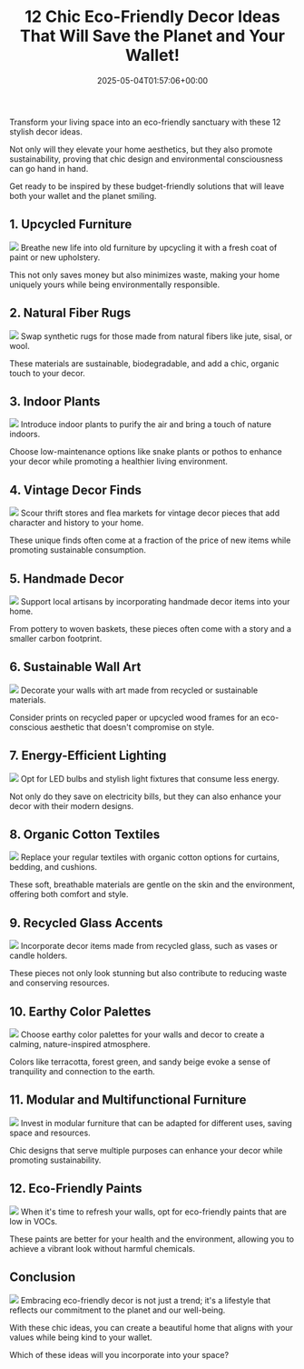 ﻿---
layout: post
title: 12 Chic Eco-Friendly Decor Ideas That Will Save the Planet and Your Wallet!
date: '2025-05-04T01:57:06+00:00'
categories:
- Guide
- Home Decor
tags: []
slug: /12-chic-eco-friendly-decor-ideas-that-will-save-the-planet-and-your-wallet/
lastmod: 2025-05-07T12:21:23+03:00
---

Transform your living space into an eco-friendly sanctuary with these 12 stylish decor ideas.

Not only will they elevate your home aesthetics, but they also promote sustainability, proving that chic design and environmental consciousness can go hand in hand.

Get ready to be inspired by these budget-friendly solutions that will leave both your wallet and the planet smiling.
## 1. Upcycled Furniture
![](/assets/img/generation/1789ddc7-7495-4523-a75b-1fd45010a5dd.webp)
Breathe new life into old furniture by upcycling it with a fresh coat of paint or new upholstery.

This not only saves money but also minimizes waste, making your home uniquely yours while being environmentally responsible.
## 2. Natural Fiber Rugs
![](/assets/img/generation/3e70ca8e-dcf0-4069-a08c-c9d3784be903.webp)
Swap synthetic rugs for those made from natural fibers like jute, sisal, or wool.

These materials are sustainable, biodegradable, and add a chic, organic touch to your decor.
## 3. Indoor Plants
![](/assets/img/generation/8dc79e0f-791c-40c6-b6a3-9b06c2ff3fe2.webp)
Introduce indoor plants to purify the air and bring a touch of nature indoors.

Choose low-maintenance options like snake plants or pothos to enhance your decor while promoting a healthier living environment.
## 4. Vintage Decor Finds
![](/assets/img/generation/309bf883-377e-4fb8-b09a-c3053811ec7c.webp)
Scour thrift stores and flea markets for vintage decor pieces that add character and history to your home.

These unique finds often come at a fraction of the price of new items while promoting sustainable consumption.
## 5. Handmade Decor
![](/assets/img/generation/692624ac-f64c-4f26-a13b-2989656db88f.webp)
Support local artisans by incorporating handmade decor items into your home.

From pottery to woven baskets, these pieces often come with a story and a smaller carbon footprint.
## 6. Sustainable Wall Art
![](/assets/img/generation/bcf1ae86-8fc3-4461-8fe8-4988be7cbddd.webp)
Decorate your walls with art made from recycled or sustainable materials.

Consider prints on recycled paper or upcycled wood frames for an eco-conscious aesthetic that doesn't compromise on style.
## 7. Energy-Efficient Lighting
![](/assets/img/generation/b2935cc7-150c-44db-b74e-ae9df79948b6.webp)
Opt for LED bulbs and stylish light fixtures that consume less energy.

Not only do they save on electricity bills, but they can also enhance your decor with their modern designs.
## 8. Organic Cotton Textiles
![](/assets/img/generation/3d28d98d-8f9c-465a-b11a-a9c884e9e1af.webp)
Replace your regular textiles with organic cotton options for curtains, bedding, and cushions.

These soft, breathable materials are gentle on the skin and the environment, offering both comfort and style.
## 9. Recycled Glass Accents
![](/assets/img/generation/201c3537-68fc-4f61-8c76-68d361ee7fec.webp)
Incorporate decor items made from recycled glass, such as vases or candle holders.

These pieces not only look stunning but also contribute to reducing waste and conserving resources.
## 10. Earthy Color Palettes
![](/assets/img/generation/200813da-3f54-4879-a611-69aebbe9454e.webp)
Choose earthy color palettes for your walls and decor to create a calming, nature-inspired atmosphere.

Colors like terracotta, forest green, and sandy beige evoke a sense of tranquility and connection to the earth.
## 11. Modular and Multifunctional Furniture
![](/assets/img/generation/0a263df8-336f-4b75-b8c9-bef94e047092.webp)
Invest in modular furniture that can be adapted for different uses, saving space and resources.

Chic designs that serve multiple purposes can enhance your decor while promoting sustainability.
## 12. Eco-Friendly Paints
![](/assets/img/generation/79dd0516-988d-4df7-9621-2a3e96b6adf0.webp)
When it's time to refresh your walls, opt for eco-friendly paints that are low in VOCs.

These paints are better for your health and the environment, allowing you to achieve a vibrant look without harmful chemicals.
## Conclusion
![](/assets/img/generation/5eb11cc7-1f30-4d1c-beef-04e03f4cd03f.webp)
Embracing eco-friendly decor is not just a trend; it's a lifestyle that reflects our commitment to the planet and our well-being.

With these chic ideas, you can create a beautiful home that aligns with your values while being kind to your wallet.

Which of these ideas will you incorporate into your space?
